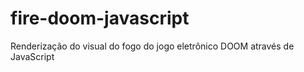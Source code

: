 # fire-doom-javascript
 Renderização do visual do fogo do jogo eletrônico DOOM através de JavaScript
